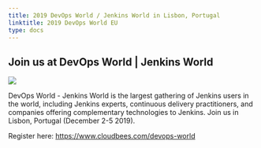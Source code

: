 ```yaml
---
title: 2019 DevOps World / Jenkins World in Lisbon, Portugal
linktitle: 2019 DevOps World EU
type: docs
---
```


## Join us at DevOps World | Jenkins World

[<img src="/images/community/events/2019-DWJW-JAM_banner-600x338.jpg">](<https://www.cloudbees.com/devops-world>)


DevOps World - Jenkins World is the largest gathering of Jenkins users in the world, including Jenkins experts, continuous delivery practitioners, and companies offering complementary technologies to Jenkins. Join us in Lisbon, Portugal (December 2-5 2019).

Register here: https://www.cloudbees.com/devops-world

<div class="event-wrapper" itemscope itemtype="http://schema.org/Event">
  <meta itemprop="image" content="https://jenkins-x.io/images/community/events/2019-DWJW-JAM_banner-600x338.jpg" />
  <meta itemprop="description" content="DevOps World - Jenkins World is the largest gathering of Jenkins users in the world, including Jenkins experts, continuous delivery practitioners, and companies offering complementary technologies to Jenkins." />
  <meta class="event-date" itemprop="startDate" content="2019-12-03" />
  <meta class="event-date" itemprop="endDate" content="2019-12-05" />
  <meta class="event-title" itemprop="name" content="DevOps World - Jenkins World" />
  <div class="event-venue" itemprop="location" itemscope itemtype="http://schema.org/Place">
      <meta itemprop="name" content="Lisbon Congress Center" />
      <div class="address" itemprop="address" itemscope itemtype="http://schema.org/PostalAddress">
          <meta itemprop="streetAddress" content="Praça das Indústrias 1" />
          <meta itemprop="postalCode" content="1300-307" />
          <meta itemprop="addressLocality" content="Lisboa" />
          <meta itemprop="addressCountry" content="Portugal" />
      </div>
  </div>
  <div itemprop="offers" itemscope itemtype="http://schema.org/Offer">
    <meta itemprop="priceCurrency" content="EUR" />
    <meta itemprop="url" content="https://www.cloudbees.com/devops-world" />
  </div>
</div>

